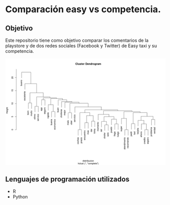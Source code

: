 # Comparación easy vs competencia.

## Objetivo
Este repositorio tiene como objetivo comparar los comentarios de la playstore y de dos 
redes sociales (Facebook y Twitter) de  Easy taxi y su competencia.

![image](./imagenes/Uber.png)


## Lenguajes de programación utilizados

* R
* Python


